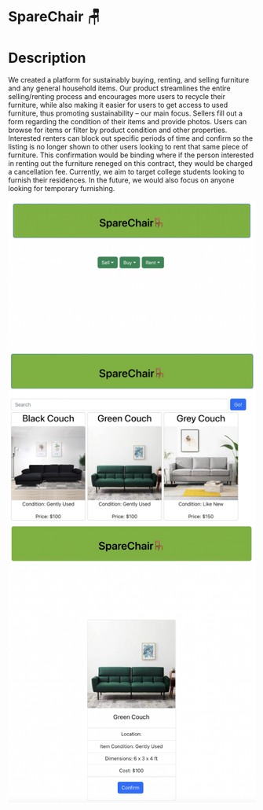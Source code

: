 # SpareChair :chair:

# Description
We created a platform for sustainably buying, renting, and selling furniture and any general household items. Our product streamlines the entire selling/renting process and encourages more users to recycle their furniture, while also making it easier for users to get access to used furniture, thus promoting sustainability – our main focus. Sellers fill out a form regarding the condition of their items and provide photos. Users can browse for items or filter by product condition and other properties. Interested renters can block out specific periods of time and confirm so the listing is no longer shown to other users looking to rent that same piece of furniture. This confirmation would be binding where if the person interested in renting out the furniture reneged on this contract, they would be charged a cancellation fee. Currently, we aim to target college students looking to furnish their residences. In the future, we would also focus on anyone looking for temporary furnishing.

![home](images/home.png)
![browse](images/browse.png)
![transaction](images/transaction.png)
